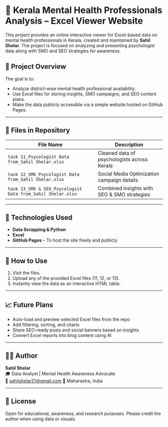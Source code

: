# 🧠 Kerala Mental Health Professionals Analysis – Excel Viewer Website

This project provides an online interactive viewer for Excel-based data on mental health professionals in Kerala, created and maintained by **Sahil Shelar**. The project is focused on analyzing and presenting psychologist data along with SMO and SEO strategies for awareness.

## 📌 Project Overview

The goal is to:
- Analyze district-wise mental health professional availability.
- Use Excel files for storing insights, SMO campaigns, and SEO content plans.
- Make the data publicly accessible via a simple website hosted on GitHub Pages.

---

## 📁 Files in Repository

| File Name | Description |
|-----------|-------------|
| `task 11_Psycologist Data from_Sahil Shelar.xlsx` | Cleaned data of psychologists across Kerala |
| `task 12_SMO_Psycologist Data from_Sahil Shelar.xlsx` | Social Media Optimization campaign details |
| `task 13_SMO & SEO_Psycologist Data from_Sahil Shelar.xlsx` | Combined insights with SEO & SMO strategies |

---

## 🔧 Technologies Used

- **Data Scrapping & Python**
- **Excel**
- **GitHub Pages** – To host the site freely and publicly

---

## 🚀 How to Use

1. Visit the files.
2. Upload any of the provided Excel files (11, 12, or 13).
3. Instantly view the data as an interactive HTML table.

---

## 📈 Future Plans

- Auto-load and preview selected Excel files from the repo
- Add filtering, sorting, and charts
- Share SEO-ready posts and social banners based on insights
- Convert Excel reports into blog content using AI

---

## 🙋‍♂️ Author

**Sahil Shelar**  
🎓 Data Analyst | Mental Health Awareness Advocate  
📧 sahilshelar21@gmail.com 
📍 Maharastra, India  

---

## 📄 License

Open for educational, awareness, and research purposes. Please credit the author when using data or visuals.

